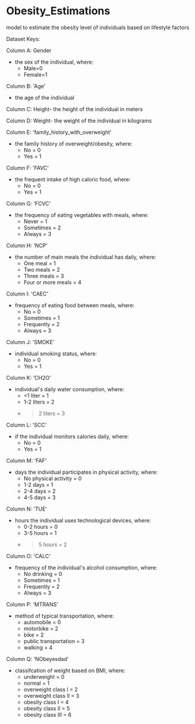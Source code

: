 # Obesity_Estimations
model to estimate the obesity level of individuals based on lifestyle factors

Dataset Keys:

Column A: Gender
- the sex of the individual, where:
  - Male=0
  - Female=1

Column B: 'Age'
- the age of the individual

Column C: Height- the height of the individual in meters

Column D: Weight- the weight of the individual in kilograms

Column E: 'family_history_with_overweight'
- the family history of overweight/obesity, where:
  - No = 0
  - Yes = 1

Column F: 'FAVC'
- the frequent intake of high caloric food, where:
  - No = 0
  - Yes = 1

Column G: 'FCVC'
- the frequency of eating vegetables with meals, where:
  - Never = 1
  - Sometimes = 2
  - Always = 3
 
Column H: 'NCP'
- the number of main meals the individual has daily, where:
  - One meal = 1
  - Two meals = 2
  - Three meals = 3
  - Four or more meals = 4
 
Column I: 'CAEC'
- frequency of eating food between meals, where:
  - No = 0
  - Sometimes = 1
  - Frequently = 2
  - Always = 3

Column J: 'SMOKE'
- individual smoking status, where:
  - No = 0
  - Yes = 1

Column K: 'CH2O'
- individual's daily water consumption, where:
  - <1 liter = 1
  - 1-2 liters = 2
  - >2 liters = 3

Column L: 'SCC'
- if the individual monitors calories daily, where:
  - No = 0
  - Yes = 1
 
Column M: 'FAF' 
- days the individual participates in physical activity, where:
  - No physical activity = 0
  - 1-2 days = 1
  - 2-4 days = 2
  - 4-5 days = 3

Column N: 'TUE' 
- hours the individual uses technological devices, where:
  - 0-2 hours = 0
  - 3-5 hours = 1
  - >5 hours = 2

Column O: 'CALC'
- frequency of the individual's alcohol consumption, where:
  - No drinking = 0
  - Sometimes = 1
  - Frequently = 2
  - Always = 3

Column P: 'MTRANS'
- method of typical transportation, where:
  - automobile = 0
  - motorbike = 2
  - bike = 2
  - public transportation = 3
  - walking = 4

Column Q: 'NObeyesdad'
- classifcation of weight based on BMI, where:
  - underweight = 0
  - normal = 1
  - overweight class I = 2
  - overweight class II = 3
  - obesity class I = 4
  - obesity class II = 5
  - obesity class III = 6
